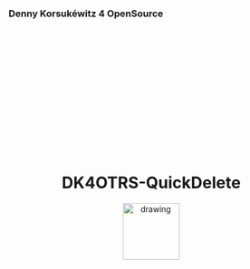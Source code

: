 <p style="text-align: left;">
    <h3 style="text-align: left;">Denny Korsukéwitz 4 OpenSource</h3>
</p>
<p style="padding-top: 200px">
    <br>
</p>
<h1 style="text-align: center;">
DK4OTRS-QuickDelete
</h1>

<p style="text-align: center;">
<img src="https://img.shields.io/github/labels/dennykorsukewitz/OTRS-QuickDelete/OTRS%206" alt="drawing" style="width:100px;"/>
</p>
<p style="padding-top: 500px">
    <br>
</p>
